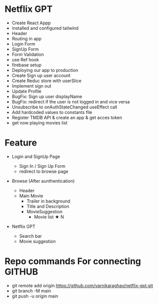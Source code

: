 # Netflix GPT

- Create React Appp
- installed and configured tailwind
- Header
- Routing in app
- Login Form
- SignUp Form
- Form Validation
- use Ref hook
- firebase setup
- Deploying our app to production
- Create Sign up user account
- Create Reduc store with userSlice
- Implement sign out
- Update Profile
- BugFix: Sign up user displayName
- BugFix: redirect if the user is not logged in and vice versa
- Unsubscribe to onAuthStateChanged useEffect call
- Add hardcoded values to constants file
- Register TMDB API & create an app & get acces token
- get now playing movies list

# Feature

- Login and SignUp Page
  - Sign In / Sign Up Form
  - redirect to browse page
- Browse (After aunthentication)

  - Header
  - Main Movie
    - Trailer in background
    - Title and Description
    - MovieSuggestion
      - Movie list ★ N

- Netflix GPT
  - Search bar
  - Movie suggestion

# Repo commands For connecting GITHUB

- git remote add origin https://github.com/varnikaraghav/netflix-gpt.git
- git branch -M main
- git push -u origin main
